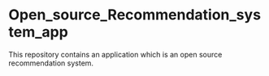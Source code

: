 # Open_source_Recommendation_system_app
This repository contains an application which is an open source recommendation system.

